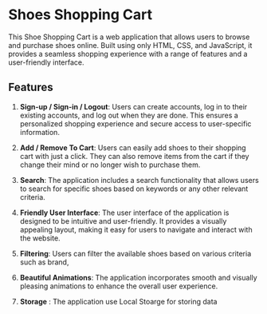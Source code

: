 
# Shoes Shopping Cart

This Shoe Shopping Cart is a web application that allows users to browse and purchase shoes online. Built using only HTML, CSS, and JavaScript, it provides a seamless shopping experience with a range of features and a user-friendly interface.

## Features

1. **Sign-up / Sign-in / Logout**: Users can create accounts, log in to their existing accounts, and log out when they are done. This ensures a personalized shopping experience and secure access to user-specific information.

2. **Add / Remove To Cart**: Users can easily add shoes to their shopping cart with just a click. They can also remove items from the cart if they change their mind or no longer wish to purchase them.

3. **Search**: The application includes a search functionality that allows users to search for specific shoes based on keywords or any other relevant criteria. 

4. **Friendly User Interface**: The user interface of the application is designed to be intuitive and user-friendly. It provides a visually appealing layout, making it easy for users to navigate and interact with the website.

5. **Filtering**: Users can filter the available shoes based on various criteria such as brand,

6. **Beautiful Animations**: The application incorporates smooth and visually pleasing animations to enhance the overall user experience. 

7. **Storage** : The application use Local Stoarge for storing data

